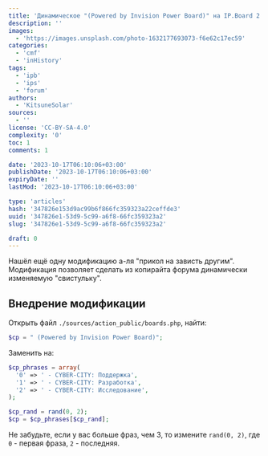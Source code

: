 ```yaml
---
title: 'Динамическое "(Powered by Invision Power Board)" на IP.Board 2.3'
description: ''
images:
  - 'https://images.unsplash.com/photo-1632177693073-f6e62c17ec59'
categories:
  - 'cmf'
  - 'inHistory'
tags:
  - 'ipb'
  - 'ips'
  - 'forum'
authors:
  - 'KitsuneSolar'
sources:
  - ''
license: 'CC-BY-SA-4.0'
complexity: '0'
toc: 1
comments: 1

date: '2023-10-17T06:10:06+03:00'
publishDate: '2023-10-17T06:10:06+03:00'
expiryDate: ''
lastMod: '2023-10-17T06:10:06+03:00'

type: 'articles'
hash: '347826e153d9ac99b6f866fc359323a22ceffde3'
uuid: '347826e1-53d9-5c99-a6f8-66fc359323a2'
slug: '347826e1-53d9-5c99-a6f8-66fc359323a2'

draft: 0
---
```


Нашёл ещё одну модификацию а-ля "прикол на зависть другим". Модификация позволяет сделать из копирайта форума динамически изменяемую "свистульку".

<!--more-->

## Внедрение модификации

Открыть файл `./sources/action_public/boards.php`, найти:

```php
$cp = " (Powered by Invision Power Board)";
```

Заменить на:

```php
$cp_phrases = array(
  '0' => ' - CYBER-CITY: Поддержка',
  '1' => ' - CYBER-CITY: Разработка',
  '2' => ' - CYBER-CITY: Исследование',
);

$cp_rand = rand(0, 2);
$cp = $cp_phrases[$cp_rand];
```

Не забудьте, если у вас больше фраз, чем 3, то измените `rand(0, 2)`, где `0` - первая фраза, `2` - последняя.
